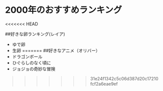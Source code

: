 # 2000年のおすすめランキング
<<<<<<< HEAD

##好きな卵ランキング(レイア)
- ゆで卵
- 生卵
=======
##好きなアニメ（オリバー）
- ドラゴンボール
- ひぐらしのなく頃に
- ジョジョの奇妙な冒険
>>>>>>> 31e24f1342c5c06d387d20c17210fcf2a6eae9ef
